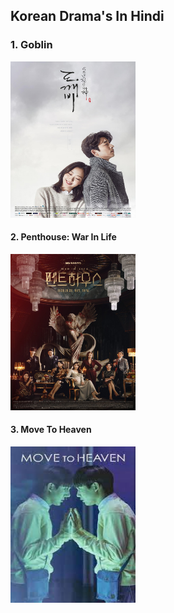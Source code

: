 <html>
<head>
<h2>Korean Drama's In Hindi</h2>
</head>
<body>
<h3>1. Goblin</h3>
<a href="Goblin.html">
<img src="Goblin.jpg" alt="Goblin" width="200" height="250">
</a>
<h4>2. Penthouse: War In Life</h4>
<a href="Penthouse Season 1.html">
<img src="Penthouse.jpg" alt="Penthouse: War In Life Season 1" width="200" height="250">
</a>
<h4>3. Move To Heaven</h4>
<a href="move to heaven.html">
<img src="move to heaven.jpg" alt="Move To Heaven" width="200" height="250">
</a>
